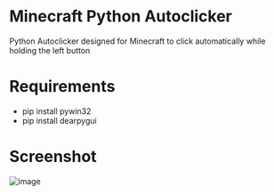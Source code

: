 # Minecraft Python Autoclicker
Python Autoclicker designed for Minecraft to click automatically while holding the left button
# Requirements
- pip install pywin32
- pip install dearpygui
# Screenshot
![image](https://user-images.githubusercontent.com/79797065/162840959-bb1880c1-d384-4d66-b541-583d602246fe.png)

